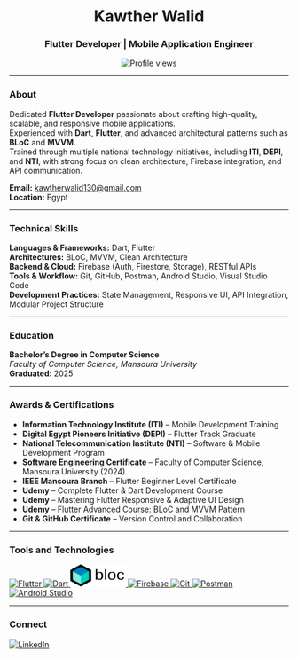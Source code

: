 <h1 align="center">Kawther Walid</h1>
<h3 align="center">Flutter Developer | Mobile Application Engineer</h3>

<p align="center">
  <img src="https://komarev.com/ghpvc/?username=kawtherwaliddd&label=Profile%20views&color=0e75b6&style=flat" alt="Profile views" />
</p>

---

### About
Dedicated **Flutter Developer** passionate about crafting high-quality, scalable, and responsive mobile applications.  
Experienced with **Dart**, **Flutter**, and advanced architectural patterns such as **BLoC** and **MVVM**.  
Trained through multiple national technology initiatives, including **ITI**, **DEPI**, and **NTI**, with strong focus on clean architecture, Firebase integration, and API communication.  

**Email:** kawtherwalid130@gmail.com  
**Location:** Egypt  

---

### Technical Skills
**Languages & Frameworks:** Dart, Flutter  
**Architectures:** BLoC, MVVM, Clean Architecture  
**Backend & Cloud:** Firebase (Auth, Firestore, Storage), RESTful APIs  
**Tools & Workflow:** Git, GitHub, Postman, Android Studio, Visual Studio Code  
**Development Practices:** State Management, Responsive UI, API Integration, Modular Project Structure  

---

### Education
**Bachelor’s Degree in Computer Science**  
*Faculty of Computer Science, Mansoura University*  
**Graduated:** 2025 

---

### Awards & Certifications
- **Information Technology Institute (ITI)** – Mobile Development Training  
- **Digital Egypt Pioneers Initiative (DEPI)** – Flutter Track Graduate  
- **National Telecommunication Institute (NTI)** – Software & Mobile Development Program  
- **Software Engineering Certificate** – Faculty of Computer Science, Mansoura University (2024)  
- **IEEE Mansoura Branch** – Flutter Beginner Level Certificate  
- **Udemy** – Complete Flutter & Dart Development Course   
- **Udemy** – Mastering Flutter Responsive & Adaptive UI Design  
- **Udemy** – Flutter Advanced Course: BLoC and MVVM Pattern  
- **Git & GitHub Certificate** – Version Control and Collaboration  

---

### Tools and Technologies
<p align="left">
  <a href="https://flutter.dev" target="_blank" rel="noreferrer">
    <img src="https://www.vectorlogo.zone/logos/flutterio/flutterio-icon.svg" alt="Flutter" width="40" height="40"/>
  </a>
  <a href="https://dart.dev" target="_blank" rel="noreferrer">
    <img src="https://www.vectorlogo.zone/logos/dartlang/dartlang-icon.svg" alt="Dart" width="40" height="40"/>
  </a>
  <a href="https://bloclibrary.dev/" target="_blank" rel="noreferrer">
    <img src="https://raw.githubusercontent.com/felangel/bloc/master/docs/assets/bloc_logo_full.png" alt="Bloc" width="100" height="40"/>
  </a>
  <a href="https://firebase.google.com/" target="_blank" rel="noreferrer">
    <img src="https://www.vectorlogo.zone/logos/firebase/firebase-icon.svg" alt="Firebase" width="40" height="40"/>
  </a>
  <a href="https://git-scm.com/" target="_blank" rel="noreferrer">
    <img src="https://www.vectorlogo.zone/logos/git-scm/git-scm-icon.svg" alt="Git" width="40" height="40"/>
  </a>
  <a href="https://postman.com" target="_blank" rel="noreferrer">
    <img src="https://www.vectorlogo.zone/logos/getpostman/getpostman-icon.svg" alt="Postman" width="40" height="40"/>
  </a>
  <a href="https://developer.android.com/studio" target="_blank" rel="noreferrer">
    <img src="https://www.vectorlogo.zone/logos/android/android-icon.svg" alt="Android Studio" width="40" height="40"/>
  </a>
</p>

---

### Connect
<p align="left">
  <a href="https://linkedin.com/in/kawther-walid-6b96982a6" target="blank">
    <img align="center" src="https://raw.githubusercontent.com/rahuldkjain/github-profile-readme-generator/master/src/images/icons/Social/linked-in-alt.svg" alt="LinkedIn" height="30" width="40" />
  </a>
</p>

